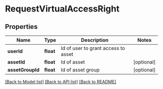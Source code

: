 # RequestVirtualAccessRight

## Properties
Name | Type | Description | Notes
------------ | ------------- | ------------- | -------------
**userId** | **float** | Id of user to grant access to asset | 
**assetId** | **float** | Id of asset | [optional] 
**assetGroupId** | **float** | Id of asset group | [optional] 

[[Back to Model list]](../README.md#documentation-for-models) [[Back to API list]](../README.md#documentation-for-api-endpoints) [[Back to README]](../README.md)


